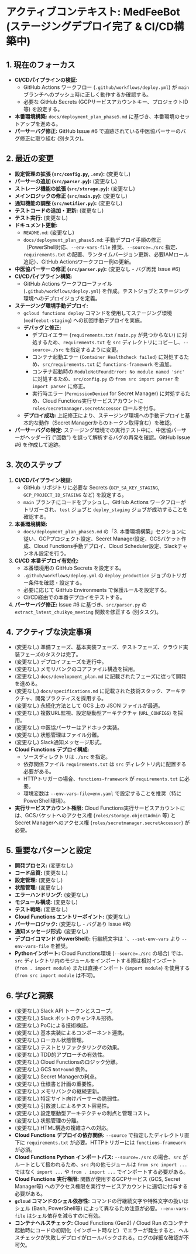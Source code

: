 # **アクティブコンテキスト: MedFeeBot (ステージングデプロイ完了 & CI/CD構築中)**

## **1. 現在のフォーカス**

- **CI/CDパイプラインの検証:**
  - GitHub Actions ワークフロー (`.github/workflows/deploy.yml`) が `main`
    ブランチへのプッシュ時に正しく動作するか確認する。
  - 必要な GitHub Secrets (GCPサービスアカウントキー、プロジェクトID等)
    を設定する。
- **本番環境構築:** `docs/deployment_plan_phase5.md`
  に基づき、本番環境のセットアップを進める。
- **パーサーバグ修正:** GitHub Issue #6
  で追跡されている中医協パーサーのバグ修正に取り組む (別タスク)。

## **2. 最近の変更**

- **設定管理の拡張 (`src/config.py`, `.env`):** (変更なし)
- **パーサーの追加 (`src/parser.py`):** (変更なし)
- **ストレージ機能の拡張 (`src/storage.py`):** (変更なし)
- **メインロジックの修正 (`src/main.py`):** (変更なし)
- **通知機能の調整 (`src/notifier.py`):** (変更なし)
- **テストコードの追加・更新:** (変更なし)
- **テスト実行:** (変更なし)
- **ドキュメント更新:**
  - `README.md`: (変更なし)
  - `docs/deployment_plan_phase5.md`:
    手動デプロイ手順の修正（PowerShell対応、`--env-vars-file`
    推奨、`--source=./src` 指定、`requirements.txt`
    の配置、ランタイムバージョン更新、必要IAMロール追記）、GitHub
    Actionsワークフロー例の更新。
- **中医協パーサーの修正 (`src/parser.py`):** (変更なし - バグ再発 Issue #6)
- **CI/CDパイプライン構築:**
  - GitHub Actions ワークフローファイル (`.github/workflows/deploy.yml`)
    を作成。テストジョブとステージング環境へのデプロイジョブを定義。
- **ステージング環境手動デプロイ:**
  - `gcloud functions deploy` コマンドを使用してステージング環境
    (`medfeebot-staging`) への初回手動デプロイを実施。
  - **デバッグと修正:**
    - デプロイエラー (`requirements.txt` / `main.py` が見つからない)
      に対処するため、`requirements.txt` を `src`
      ディレクトリにコピーし、`--source=./src` を指定するように変更。
    - コンテナ起動エラー (`Container Healthcheck failed`)
      に対処するため、`src/requirements.txt` に `functions-framework` を追加。
    - コンテナ起動時の `ModuleNotFoundError: No module named 'src'`
      に対処するため、`src/config.py` の `from src import parser` を
      `import parser` に修正。
    - 実行時エラー (`PermissionDenied` for Secret Manager) に対処するため、Cloud
      Functions実行サービスアカウントに `roles/secretmanager.secretAccessor`
      ロールを付与。
  - **デプロイ成功:**
    上記修正により、ステージング環境への手動デプロイと基本的な動作（Secret
    Managerからのトークン取得含む）を確認。
- **パーサーバグの特定:**
  ステージング環境での実行テスト中に、中医協パーサーがヘッダー行 ("回数")
  を誤って解析するバグの再発を確認。GitHub Issue #6 を作成して追跡。

## **3. 次のステップ**

1. **CI/CDパイプライン検証:**
   - GitHub リポジトリに必要な Secrets (`GCP_SA_KEY_STAGING`,
     `GCP_PROJECT_ID_STAGING` など) を設定する。
   - `main` ブランチにコードをプッシュし、GitHub Actions
     ワークフローがトリガーされ、`test` ジョブと `deploy_staging`
     ジョブが成功することを確認する。
2. **本番環境構築:**
   - `docs/deployment_plan_phase5.md` の「3.
     本番環境構築」セクションに従い、GCPプロジェクト設定、Secret
     Manager設定、GCSバケット作成、Cloud Functions手動デプロイ、Cloud
     Scheduler設定、Slackチャンネル設定を行う。
3. **CI/CD 本番デプロイ有効化:**
   - 本番環境用の GitHub Secrets を設定する。
   - `.github/workflows/deploy.yml` の `deploy_production`
     ジョブのトリガー条件を確認・設定する。
   - 必要に応じて GitHub Environments で保護ルールを設定する。
   - CI/CD経由での本番デプロイをテストする。
4. **パーサーバグ修正:** Issue #6 に基づき、`src/parser.py` の
   `extract_latest_chuikyo_meeting` 関数を修正する (別タスク)。

## **4. アクティブな決定事項**

- (変更なし)
  準備フェーズ、基本実装フェーズ、テストフェーズ、クラウド実装フェーズのタスクは完了。
- (変更なし) デプロイフェーズを進行中。
- (変更なし) メモリバンクのコアファイル構造を採用。
- (変更なし) `docs/development_plan.md`
  に記載されたフェーズに従って開発を進める。
- (変更なし) `docs/specifications.md`
  に記載された技術スタック、アーキテクチャ、開発プラクティスを採用する。
- (変更なし) 永続化方法として GCS 上の JSON ファイルが最適。
- (変更なし) 複数URL監視、設定駆動型アーキテクチャ (`URL_CONFIGS`) を採用。
- (変更なし) 中医協パーサーはアドホック実装。
- (変更なし) 状態管理はファイル分離。
- (変更なし) Slack通知メッセージ形式。
- **Cloud Functions デプロイ構成:**
  - ソースディレクトリは `./src` を指定。
  - 依存関係ファイル `requirements.txt` は `src`
    ディレクトリ内に配置する必要がある。
  - HTTPトリガーの場合、`functions-framework` が `requirements.txt` に必要。
  - 環境変数は `--env-vars-file=env.yaml`
    で設定することを推奨（特にPowerShell環境）。
- **実行サービスアカウント権限:** Cloud
  Functions実行サービスアカウントには、GCSバケットへのアクセス権
  (`roles/storage.objectAdmin` 等) と Secret Managerへのアクセス権
  (`roles/secretmanager.secretAccessor`) が必要。

## **5. 重要なパターンと設定**

- **開発プロセス:** (変更なし)
- **コード品質:** (変更なし)
- **設定管理:** (変更なし)
- **状態管理:** (変更なし)
- **エラーハンドリング:** (変更なし)
- **モジュール構成:** (変更なし)
- **テスト戦略:** (変更なし)
- **Cloud Functions エントリーポイント:** (変更なし)
- **パーサーロジック:** (変更なし - バグあり Issue #6)
- **通知メッセージ形式:** (変更なし)
- **デプロイコマンド (PowerShell):** 行継続文字は `` ` ``、`--set-env-vars` より
  `--env-vars-file` を推奨。
- **Pythonインポート:** Cloud Functions環境 (`--source=./src` の場合)
  では、`src` ディレクトリ内のモジュールをインポートする際は相対インポート
  (`from . import module`) または直接インポート (`import module`) を使用する
  (`from src import module` は不可)。

## **6. 学びと洞察**

- (変更なし) Slack API トークンとスコープ。
- (変更なし) Slack ボットのチャンネル招待。
- (変更なし) PoCによる技術検証。
- (変更なし) 基本実装によるコンポーネント連携。
- (変更なし) ローカル状態管理。
- (変更なし) テストとリファクタリングの効果。
- (変更なし) TDD的アプローチの有効性。
- (変更なし) Cloud Functionsのロジック分離。
- (変更なし) GCS `NotFound` 例外。
- (変更なし) Secret Managerの利点。
- (変更なし) 仕様書と計画の重要性。
- (変更なし) メモリバンクの継続更新。
- (変更なし) 特定サイト向けパーサーの脆弱性。
- (変更なし) 引数渡しによるテスト容易性。
- (変更なし) 設定駆動型アーキテクチャの利点と管理コスト。
- (変更なし) 状態管理の分離。
- (変更なし) HTML構造の複雑さへの対応。
- **Cloud Functions デプロイの依存関係:** `--source`
  で指定したディレクトリ直下に `requirements.txt` が必要。HTTPトリガーには
  `functions-framework` が必須。
- **Cloud Functions Python インポートパス:** `--source=./src` の場合、`src`
  がルートとして扱われるため、`src` 内の他モジュールは `from src import ...`
  ではなく `import ...` や `from . import ...` でインポートする必要がある。
- **Cloud Functions 実行権限:** 関数が使用するGCPサービス (GCS, Secret
  Manager等)
  へのアクセス権限を実行サービスアカウントに適切に付与する必要がある。
- **`gcloud` コマンドのシェル依存性:**
  コマンドの行継続文字や特殊文字の扱いはシェル (Bash, PowerShell等)
  によって異なるため注意が必要。`--env-vars-file` はシェル依存を減らすのに有効。
- **コンテナヘルスチェック:** Cloud Functions (Gen2) / Cloud Run
  のコンテナ起動時にコードの初期化（インポート時など）でエラーが発生すると、ヘルスチェックが失敗しデプロイがロールバックされる。ログの詳細な確認が不可欠。
